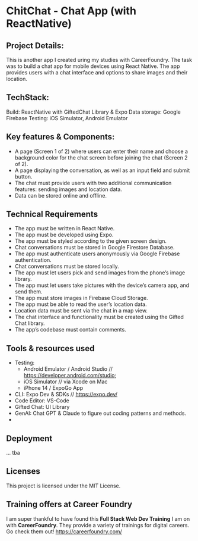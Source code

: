 
# ChitChat - Chat App (with ReactNative)


## Project Details:

This is another app I created uring my studies with CareerFoundry. The task was to build a chat app for mobile devices using React Native. The app provides users with a chat interface and options to share images and their location.

## TechStack:

Build: ReactNative with GiftedChat Library & Expo
Data storage: Google Firebase
Testing: iOS Simulator, Android Emulator

## Key features & Components:

- A page (Screen 1 of 2) where users can enter their name and choose a background color for the chat screen
before joining the chat (Screen 2 of 2).
- A page displaying the conversation, as well as an input field and submit button.
- The chat must provide users with two additional communication features: sending images
and location data.
- Data can be stored online and offline.


## Technical Requirements

- The app must be written in React Native.
- The app must be developed using Expo.
- The app must be styled according to the given screen design.
- Chat conversations must be stored in Google Firestore Database.
- The app must authenticate users anonymously via Google Firebase authentication.
- Chat conversations must be stored locally.
- The app must let users pick and send images from the phone’s image library.
- The app must let users take pictures with the device’s camera app, and send them.
- The app must store images in Firebase Cloud Storage.
- The app must be able to read the user’s location data.
- Location data must be sent via the chat in a map view.
- The chat interface and functionality must be created using the Gifted Chat library.
- The app’s codebase must contain comments.

## Tools & resources used

- Testing: 
    - Android Emulator / Android Studio // https://developer.android.com/studio; 
    - iOS Simulator // via Xcode on Mac
    - iPhone 14 / ExpoGo App
- CLI: Expo Dev & SDKs // https://expo.dev/
- Code Editor: VS-Code
- Gifted Chat: UI Library
- GenAI: Chat GPT & Claude to figure out coding patterns and methods.
- 
## Deployment

... tba

## Licenses

This project is licensed under the MIT License.

## Training offers at Career Foundry

I am super thankful to have found this **Full Stack Web Dev Training** I am on with **CareerFoundry**. They provide a variety of trainings for digital careers. Go check them out!
https://careerfoundry.com/

